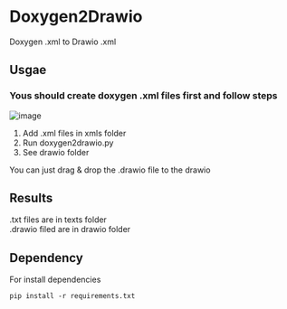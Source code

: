 # Doxygen2Drawio

Doxygen .xml to Drawio .xml


## Usgae
### Yous should create doxygen .xml files first and follow steps
![image](https://github.com/user-attachments/assets/6b9cca41-f3ba-4e40-aada-6b6c55fabea3)
1. Add .xml files in xmls folder
2. Run doxygen2drawio.py
3. See drawio folder

You can just drag & drop the .drawio file to the drawio

## Results
.txt files are in texts folder <br />
.drawio filed are in drawio folder

## Dependency
For install dependencies
```
pip install -r requirements.txt
```
